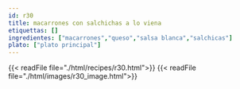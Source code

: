 ```yaml
---
id: r30
title: macarrones con salchichas a lo viena
etiquettas: []
ingredientes: ["macarrones","queso","salsa blanca","salchicas"]
plato: ["plato principal"]
---
```


{{< readFile file="./html/recipes/r30.html">}}
{{< readFile file="./html/images/r30_image.html">}}
